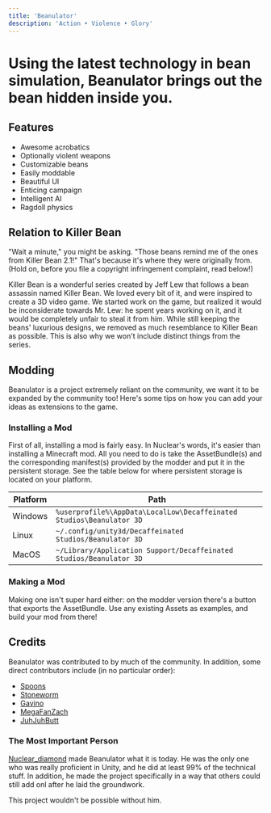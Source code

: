 ```yaml
---
title: 'Beanulator'
description: 'Action • Violence • Glory'
---
```


# Using the latest technology in bean simulation, Beanulator brings out the bean hidden inside you.

## Features
* Awesome acrobatics
* Optionally violent weapons
* Customizable beans
* Easily moddable
* Beautiful UI
* Enticing campaign
* Intelligent AI
* Ragdoll physics

## Relation to Killer Bean
"Wait a minute," you might be asking. "Those beans remind me of the ones from Killer Bean 2.1!"
That's because it's where they were originally from. (Hold on, before you file a copyright infringement complaint, read below!)

Killer Bean is a wonderful series created by Jeff Lew that follows a bean assassin named Killer Bean. We loved every bit of it, and were inspired to create a 3D video game. 
We started work on the game, but realized it would be inconsiderate towards Mr. Lew: he spent years working on it, and it would be completely unfair to steal it from him. 
While still keeping the beans' luxurious designs, we removed as much resemblance to Killer Bean as possible.
This is also why we won't include distinct things from the series. 

## Modding
Beanulator is a project extremely reliant on the community, we want it to be expanded by the community too! Here's some tips on how you can add your ideas as extensions to the game.

### Installing a Mod
First of all, installing a mod is fairly easy. In Nuclear's words, it's easier than installing a Minecraft mod. All you need to do is take the AssetBundle(s) and the corresponding manifest(s) provided by the modder and put it in the persistent storage. See the table below for where persistent storage is located on your platform.

| Platform | Path                                                                 |
|----------|----------------------------------------------------------------------|
| Windows  | `%userprofile%\AppData\LocalLow\Decaffeinated Studios\Beanulator 3D` |
| Linux    | `~/.config/unity3d/Decaffeinated Studios/Beanulator 3D`              |
| MacOS    | `~/Library/Application Support/Decaffeinated Studios/Beanulator 3D`  |

### Making a Mod
Making one isn't super hard either: on the modder version there's a button that exports the AssetBundle. Use any existing Assets as examples, and build your mod from there!

## Credits
Beanulator was contributed to by much of the community. In addition, some direct contributors include (in no particular order):
* [Spoons](https://discord.com/users/spoons_user_id)
* [Stoneworm](https://discord.com/users/stoneworms_user_id)
* [Gavino](https://discord.com/users/gavinos_user_id)
* [MegaFanZach](https://discord.com/users/zachs_user_id)
* [JuhJuhButt](https://discord.com/users/juhs_user_id)

### The Most Important Person
[Nuclear_diamond](https://discord.com/users/nuclears_user_id) made Beanulator what it is today. He was the only one who was really proficient in Unity, and he did at least 99% of the technical stuff. In addition, he made the project specifically in a way that others could still add onl after he laid the groundwork.

This project wouldn't be possible without him.
